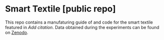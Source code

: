 # Smart Textile [public repo]

This repo contains a manufaturing guide of and code for the smart textile featured in *Add citation*. Data obtained during the experiments can be found on [Zenodo](https://doi.org/10.5281/zenodo.5718426).
